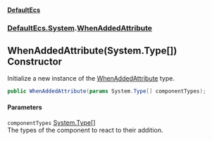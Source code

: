 #### [DefaultEcs](./index.md 'index')
### [DefaultEcs.System](./DefaultEcs-System.md 'DefaultEcs.System').[WhenAddedAttribute](./DefaultEcs-System-WhenAddedAttribute.md 'DefaultEcs.System.WhenAddedAttribute')
## WhenAddedAttribute(System.Type[]) Constructor
Initialize a new instance of the [WhenAddedAttribute](./DefaultEcs-System-WhenAddedAttribute.md 'DefaultEcs.System.WhenAddedAttribute') type.  
```C#
public WhenAddedAttribute(params System.Type[] componentTypes);
```
#### Parameters
<a name='DefaultEcs-System-WhenAddedAttribute-WhenAddedAttribute(System-Type--)-componentTypes'></a>
`componentTypes` [System.Type](https://docs.microsoft.com/en-us/dotnet/api/System.Type 'System.Type')[[]](https://docs.microsoft.com/en-us/dotnet/api/System.Array 'System.Array')  
The types of the component to react to their addition.  
  
